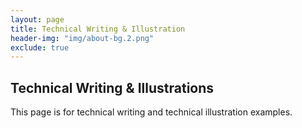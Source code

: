 ```yaml
---
layout: page
title: Technical Writing & Illustration
header-img: "img/about-bg.2.png"
exclude: true
---
```


## Technical Writing & Illustrations
This page is for technical writing and technical illustration examples.

